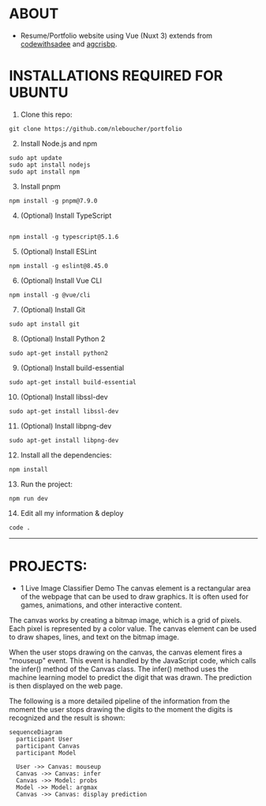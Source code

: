 # ABOUT
- Resume/Portfolio website using Vue (Nuxt 3) extends from [codewithsadee](https://github.com/codewithsadee/vcard-personal-portfolio) and [agcrisbp](https://github.com/agcrisbp/ADResume).

# INSTALLATIONS REQUIRED FOR UBUNTU

1. Clone this repo:
```
git clone https://github.com/nleboucher/portfolio
```


2. Install Node.js and npm

```
sudo apt update
sudo apt install nodejs
sudo apt install npm
```
3. Install pnpm

```
npm install -g pnpm@7.9.0
```

4. (Optional) Install TypeScript

```

npm install -g typescript@5.1.6
```

5. (Optional) Install ESLint

```
npm install -g eslint@8.45.0
```
6. (Optional) Install Vue CLI

```
npm install -g @vue/cli
```
7. (Optional) Install Git

```
sudo apt install git
```
8. (Optional) Install Python 2

```
sudo apt-get install python2
```
9. (Optional) Install build-essential

```
sudo apt-get install build-essential
```
10. (Optional) Install libssl-dev

```
sudo apt-get install libssl-dev
```
11. (Optional) Install libpng-dev

```
sudo apt-get install libpng-dev
```

12. Install all the dependencies:
```
npm install
```

13. Run the project:
```
npm run dev
```

14. Edit all my information & deploy
```
code .
```

---
# PROJECTS:
- 1 Live Image Classifier Demo
    The canvas element is a rectangular area of the webpage that can be used to draw graphics. It is often used for games, animations, and other interactive content.

The canvas works by creating a bitmap image, which is a grid of pixels. Each pixel is represented by a color value. The canvas element can be used to draw shapes, lines, and text on the bitmap image.

When the user stops drawing on the canvas, the canvas element fires a "mouseup" event. This event is handled by the JavaScript code, which calls the infer() method of the Canvas class. The infer() method uses the machine learning model to predict the digit that was drawn. The prediction is then displayed on the web page.

The following is a more detailed pipeline of the information from the moment the user stops drawing the digits to the moment the digits is recognized and the result is shown:

```mermaid
sequenceDiagram
  participant User
  participant Canvas
  participant Model

  User ->> Canvas: mouseup
  Canvas ->> Canvas: infer
  Canvas ->> Model: probs
  Model ->> Model: argmax
  Canvas ->> Canvas: display prediction
```
    